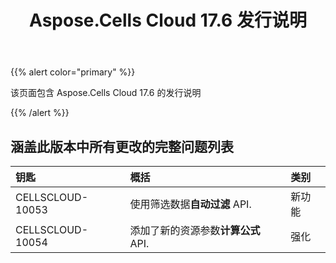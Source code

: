 ﻿---
title: Aspose.Cells Cloud 17.6 发行说明
second_title: Aspose.Cells Cloud Documen
type: docs
url: /zh/aspose-cells-cloud-17-6-release-notes/
aliases: [/aspose-cells-for-cloud-17-6-release-notes/]
description: Aspose.Cells Cloud 支持Excel 创建、转换、合并、拆分、保护、内部对象操作等
weight: 60
---
{{% alert color="primary" %}} 

该页面包含 Aspose.Cells Cloud 17.6 的发行说明

{{% /alert %}} 
## **涵盖此版本中所有更改的完整问题列表**

|**钥匙**|**概括**|**类别**|
|:- |:- |:- |
|CELLSCLOUD-10053|使用筛选数据**自动过滤** API.|新功能|
|CELLSCLOUD-10054|添加了新的资源参数**计算公式** API.|强化|



